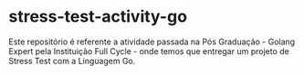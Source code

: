 # stress-test-activity-go
Este repositório é referente a atividade passada na Pós Graduação - Golang Expert pela Instituição Full Cycle - onde temos que entregar um projeto de Stress Test com a Linguagem Go.
